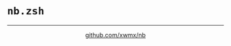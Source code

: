 # `nb.zsh`

---

<p align="center">
  <a href="https://github.com/xwmx/nb">github.com/xwmx/nb</a>
</p>
